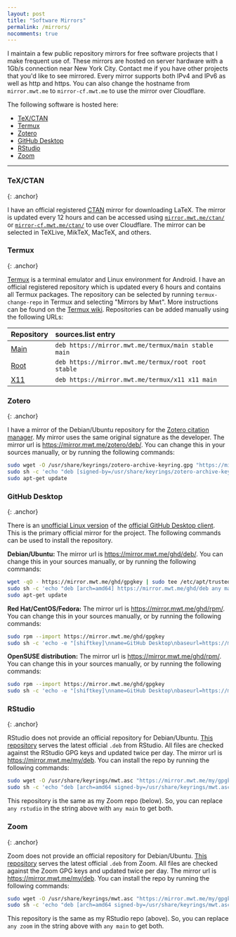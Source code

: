 ```yaml
---
layout: post
title: "Software Mirrors"
permalink: /mirrors/
nocomments: true
---
```


I maintain a few public repository mirrors for free software projects that I make frequent use of. These mirrors are hosted on server hardware with a 1Gb/s connection near New York City. Contact me if you have other projects that you'd like to see mirrored. Every mirror supports both IPv4 and IPv6 as well as http and https. You can also change the hostname from `mirror.mwt.me` to `mirror-cf.mwt.me` to use the mirror over Cloudflare.

The following software is hosted here:

- [TeX/CTAN](#texctan)
- [Termux](#termux)
- [Zotero](#zotero)
- [GitHub Desktop](#github-desktop)
- [RStudio](#rstudio)
- [Zoom](#zoom)

---

### TeX/CTAN
{: .anchor}

I have an official registered [CTAN](https://mirror.ctan.org) mirror for downloading LaTeX. The mirror is updated every 12 hours and can be accessed using [`mirror.mwt.me/ctan/`](https://mirror.mwt.me/ctan/) or [`mirror-cf.mwt.me/ctan/`](https://mirror-cf.mwt.me/ctan/) to use over Cloudflare. The mirror can be selected in TeXLive, MikTeX, MacTeX, and others.

### Termux
{: .anchor}

[Termux](https://termux.com/) is a terminal emulator and Linux environment for Android. I have an official registered repository which is updated every 6 hours and contains all Termux packages. The repository can be selected by running `termux-change-repo` in Termux and selecting "Mirrors by Mwt". More instructions can be found on the [Termux wiki](https://github.com/termux/termux-packages/wiki/Mirrors#mirrors-by-mwt). Repositories can be added manually using the following URLs:

|Repository|sources.list entry                                               |
|:---------|:----------------------------------------------------------------|
|[Main](https://mirror.mwt.me/termux/main)      |`deb https://mirror.mwt.me/termux/main stable main`|
|[Root](https://mirror.mwt.me/termux/root)      |`deb https://mirror.mwt.me/termux/root root stable`|
|[X11](https://mirror.mwt.me/termux/x11)        |`deb https://mirror.mwt.me/termux/x11 x11 main`|


### Zotero
{: .anchor}

I have a mirror of the Debian/Ubuntu repository for the [Zotero citation manager](https://www.zotero.org). My mirror uses the same original signature as the developer. The mirror url is <https://mirror.mwt.me/zotero/deb/>. You can change this in your sources manually, or by running the following commands:

~~~sh
sudo wget -O /usr/share/keyrings/zotero-archive-keyring.gpg "https://mirror.mwt.me/zotero/gpgkey"
sudo sh -c 'echo "deb [signed-by=/usr/share/keyrings/zotero-archive-keyring.gpg by-hash=force] https://mirror.mwt.me/zotero/deb/ ./" > /etc/apt/sources.list.d/zotero.list'
sudo apt-get update
~~~


### GitHub Desktop
{: .anchor}

There is an [unofficial Linux version](https://github.com/shiftkey/desktop) of the [official GitHub Desktop client](https://desktop.github.com/). This is the primary official mirror for the project. The following commands can be used to install the repository.

**Debian/Ubuntu:**
The mirror url is <https://mirror.mwt.me/ghd/deb/>. You can change this in your sources manually, or by running the following commands:

~~~sh
wget -qO - https://mirror.mwt.me/ghd/gpgkey | sudo tee /etc/apt/trusted.gpg.d/shiftkey-desktop.asc > /dev/null
sudo sh -c 'echo "deb [arch=amd64] https://mirror.mwt.me/ghd/deb any main" > /etc/apt/sources.list.d/packagecloud-shiftkey-desktop.list'
sudo apt-get update
~~~

**Red Hat/CentOS/Fedora:**
The mirror url is <https://mirror.mwt.me/ghd/rpm/>. You can change this in your sources manually, or by running the following commands:

~~~sh
sudo rpm --import https://mirror.mwt.me/ghd/gpgkey
sudo sh -c 'echo -e "[shiftkey]\nname=GitHub Desktop\nbaseurl=https://mirror.mwt.me/ghd/rpm\nenabled=1\ngpgcheck=0\nrepo_gpgcheck=1\ngpgkey=https://mirror.mwt.me/ghd/gpgkey" > /etc/yum.repos.d/shiftkey-desktop.repo'
~~~

**OpenSUSE distribution:**
The mirror url is <https://mirror.mwt.me/ghd/rpm/>. You can change this in your sources manually, or by running the following commands:

~~~sh
sudo rpm --import https://mirror.mwt.me/ghd/gpgkey
sudo sh -c 'echo -e "[shiftkey]\nname=GitHub Desktop\nbaseurl=https://mirror.mwt.me/ghd/rpm\nenabled=1\ngpgcheck=0\nrepo_gpgcheck=1\ngpgkey=https://mirror.mwt.me/ghd/gpgkey" > /etc/zypp/repos.d/shiftkey-desktop.repo'
~~~


### RStudio
{: .anchor}

RStudio does not provide an official repository for Debian/Ubuntu. [This repository](https://github.com/mwt/rstudio-deb/) serves the latest official `.deb` from RStudio. All files are checked against the RStudio GPG keys and updated twice per day. The mirror url is <https://mirror.mwt.me/my/deb>. You can install the repo by running the following commands:

~~~sh
sudo wget -O /usr/share/keyrings/mwt.asc "https://mirror.mwt.me/my/gpgkey"
sudo sh -c 'echo "deb [arch=amd64 signed-by=/usr/share/keyrings/mwt.asc by-hash=force] https://mirror.mwt.me/my/deb any rstudio" > /etc/apt/sources.list.d/rstudio.list'
~~~

This repository is the same as my Zoom repo (below). So, you can replace `any rstudio` in the string above with `any main` to get both.


### Zoom
{: .anchor}

Zoom does not provide an official repository for Debian/Ubuntu. [This repository](https://github.com/mwt/zoom-deb/) serves the latest official `.deb` from Zoom. All files are checked against the Zoom GPG keys and updated twice per day. The mirror url is <https://mirror.mwt.me/my/deb>. You can install the repo by running the following commands:

~~~sh
sudo wget -O /usr/share/keyrings/mwt.asc "https://mirror.mwt.me/my/gpgkey"
sudo sh -c 'echo "deb [arch=amd64 signed-by=/usr/share/keyrings/mwt.asc by-hash=force] https://mirror.mwt.me/my/deb any zoom" > /etc/apt/sources.list.d/zoom.list'
~~~

This repository is the same as my RStudio repo (above). So, you can replace `any zoom` in the string above with `any main` to get both.
